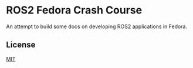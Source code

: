 # ROS2 Fedora Crash Course

An attempt to build some docs on developing ROS2 applications in Fedora.

## License

[MIT](./LICENSE)
